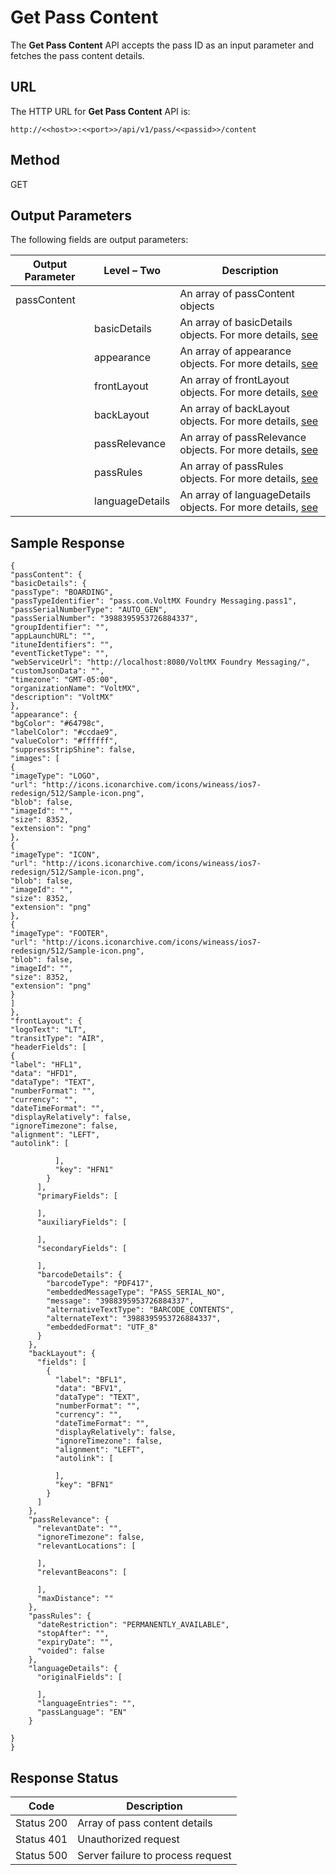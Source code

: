 
# Get Pass Content

The **Get Pass Content** API accepts the pass ID as an input parameter and fetches the pass content details.

## URL

The HTTP URL for **Get Pass Content** API is:

```
http://<<host>>:<<port>>/api/v1/pass/<<passid>>/content
```

## Method

GET

## Output Parameters

The following fields are output parameters:

| Output Parameter | Level – Two     | Description                                                                                                        |
| ---------------- | --------------- | ------------------------------------------------------------------------------------------------------------------ |
| passContent      |                 | An array of passContent objects                                                                                    |
|                  | basicDetails    | An array of basicDetails objects. For more details, [see](Pass_Distribution_main.md#passtemplates)               |
|                  | appearance      | An array of appearance objects. For more details, [see](Pass_Distribution_main.md#appearance_for_dist)           |
|                  | frontLayout     | An array of frontLayout objects. For more details, [see](Pass_Distribution_main.md#frontLayout_for_dist)         |
|                  | backLayout      | An array of backLayout objects. For more details, [see](Pass_Distribution_main.md#backLayout_for_dist)           |
|                  | passRelevance   | An array of passRelevance objects. For more details, [see](Pass_Distribution_main.md#passRelevance_for_dist)     |
|                  | passRules       | An array of passRules objects. For more details, [see](Pass_Distribution_main.md#passRules_for_dist)             |
|                  | languageDetails | An array of languageDetails objects. For more details, [see](Pass_Distribution_main.md#languageDetails_for_dist) |

## Sample Response

```
{
"passContent": {
"basicDetails": {
"passType": "BOARDING",
"passTypeIdentifier": "pass.com.VoltMX Foundry Messaging.pass1",
"passSerialNumberType": "AUTO_GEN",
"passSerialNumber": "3988395953726884337",
"groupIdentifier": "",
"appLaunchURL": "",
"ituneIdentifiers": "",
"eventTicketType": "",
"webServiceUrl": "http://localhost:8080/VoltMX Foundry Messaging/",
"customJsonData": "",
"timezone": "GMT-05:00",
"organizationName": "VoltMX",
"description": "VoltMX"
},
"appearance": {
"bgColor": "#64798c",
"labelColor": "#ccdae9",
"valueColor": "#ffffff",
"suppressStripShine": false,
"images": [
{
"imageType": "LOGO",
"url": "http://icons.iconarchive.com/icons/wineass/ios7-redesign/512/Sample-icon.png",
"blob": false,
"imageId": "",
"size": 8352,
"extension": "png"
},
{
"imageType": "ICON",
"url": "http://icons.iconarchive.com/icons/wineass/ios7-redesign/512/Sample-icon.png",
"blob": false,
"imageId": "",
"size": 8352,
"extension": "png"
},
{
"imageType": "FOOTER",
"url": "http://icons.iconarchive.com/icons/wineass/ios7-redesign/512/Sample-icon.png",
"blob": false,
"imageId": "",
"size": 8352,
"extension": "png"
}
]
},
"frontLayout": {
"logoText": "LT",
"transitType": "AIR",
"headerFields": [
{
"label": "HFL1",
"data": "HFD1",
"dataType": "TEXT",
"numberFormat": "",
"currency": "",
"dateTimeFormat": "",
"displayRelatively": false,
"ignoreTimezone": false,
"alignment": "LEFT",
"autolink": [

          ],
          "key": "HFN1"
        }
      ],
      "primaryFields": [

      ],
      "auxiliaryFields": [

      ],
      "secondaryFields": [

      ],
      "barcodeDetails": {
        "barcodeType": "PDF417",
        "embeddedMessageType": "PASS_SERIAL_NO",
        "message": "3988395953726884337",
        "alternativeTextType": "BARCODE_CONTENTS",
        "alternateText": "3988395953726884337",
        "embeddedFormat": "UTF_8"
      }
    },
    "backLayout": {
      "fields": [
        {
          "label": "BFL1",
          "data": "BFV1",
          "dataType": "TEXT",
          "numberFormat": "",
          "currency": "",
          "dateTimeFormat": "",
          "displayRelatively": false,
          "ignoreTimezone": false,
          "alignment": "LEFT",
          "autolink": [

          ],
          "key": "BFN1"
        }
      ]
    },
    "passRelevance": {
      "relevantDate": "",
      "ignoreTimezone": false,
      "relevantLocations": [

      ],
      "relevantBeacons": [

      ],
      "maxDistance": ""
    },
    "passRules": {
      "dateRestriction": "PERMANENTLY_AVAILABLE",
      "stopAfter": "",
      "expiryDate": "",
      "voided": false
    },
    "languageDetails": {
      "originalFields": [

      ],
      "languageEntries": "",
      "passLanguage": "EN"
    }

}
}
```

## Response Status

| Code       | Description                       |
| ---------- | --------------------------------- |
| Status 200 | Array of pass content details     |
| Status 401 | Unauthorized request              |
| Status 500 | Server failure to process request |
